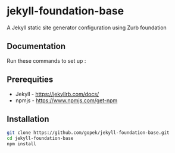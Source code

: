 # jekyll-foundation-base
A Jekyll static site generator configuration using Zurb foundation 

## Documentation
Run these commands to set up :

## Prerequities

* Jekyll - https://jekyllrb.com/docs/
* npmjs - https://www.npmjs.com/get-npm 

## Installation

```bash
git clone https://github.com/gopek/jekyll-foundation-base.git
cd jekyll-foundation-base
npm install
```
